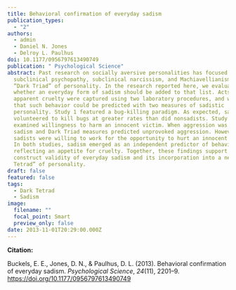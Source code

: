 ```yaml
---
title: Behavioral confirmation of everyday sadism
publication_types:
  - "2"
authors:
  - admin
  - Daniel N. Jones
  - Delroy L. Paulhus
doi: 10.1177/0956797613490749
publication: " Psychological Science"
abstract: Past research on socially aversive personalities has focused on
  subclinical psychopathy, subclinical narcissism, and Machiavellianism—the
  “Dark Triad” of personality. In the research reported here, we evaluated
  whether an everyday form of sadism should be added to that list. Acts of
  apparent cruelty were captured using two laboratory procedures, and we showed
  that such behavior could be predicted with two measures of sadistic
  personality. Study 1 featured a bug-killing paradigm. As expected, sadists
  volunteered to kill bugs at greater rates than did nonsadists. Study 2
  examined willingness to harm an innocent victim. When aggression was easy,
  sadism and Dark Triad measures predicted unprovoked aggression. However, only
  sadists were willing to work for the opportunity to hurt an innocent person.
  In both studies, sadism emerged as an independent predictor of behavior
  reflecting an appetite for cruelty. Together, these findings support the
  construct validity of everyday sadism and its incorporation into a new “Dark
  Tetrad” of personality.
draft: false
featured: false
tags:
  - Dark Tetrad
  - Sadism
image:
  filename: ""
  focal_point: Smart
  preview_only: false
date: 2013-11-01T20:29:00.000Z
---
```

**Citation:**

Buckels, E. E., Jones, D. N., & Paulhus, D. L. (2013). Behavioral confirmation of everyday sadism. *Psychological Science*, *24*(11), 2201–9. https://doi.org/10.1177/0956797613490749